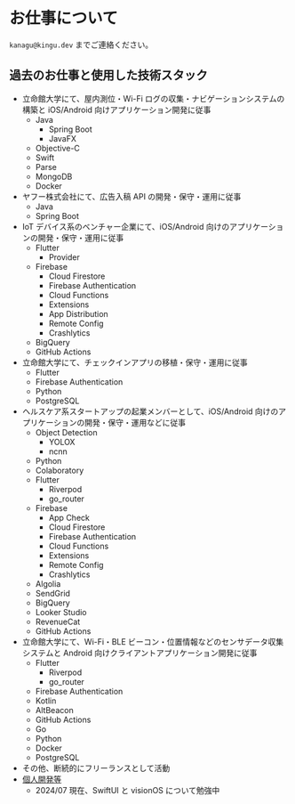 # お仕事について

`kanagu@kingu.dev` までご連絡ください。

## 過去のお仕事と使用した技術スタック

- 立命館大学にて、屋内測位・Wi-Fi ログの収集・ナビゲーションシステムの構築と iOS/Android 向けアプリケーション開発に従事
  - Java
    - Spring Boot
    - JavaFX
  - Objective-C
  - Swift
  - Parse
  - MongoDB
  - Docker
- ヤフー株式会社にて、広告入稿 API の開発・保守・運用に従事
  - Java
  - Spring Boot
- IoT デバイス系のベンチャー企業にて、iOS/Android 向けのアプリケーションの開発・保守・運用に従事
  - Flutter
    - Provider
  - Firebase
    - Cloud Firestore
    - Firebase Authentication
    - Cloud Functions
    - Extensions
    - App Distribution
    - Remote Config
    - Crashlytics
  - BigQuery
  - GitHub Actions
- 立命館大学にて、チェックインアプリの移植・保守・運用に従事
  - Flutter
  - Firebase Authentication
  - Python
  - PostgreSQL
- ヘルスケア系スタートアップの起業メンバーとして、iOS/Android 向けのアプリケーションの開発・保守・運用などに従事
  - Object Detection
    - YOLOX
    - ncnn
  - Python
  - Colaboratory
  - Flutter
    - Riverpod
    - go_router
  - Firebase
    - App Check
    - Cloud Firestore
    - Firebase Authentication
    - Cloud Functions
    - Extensions
    - Remote Config
    - Crashlytics
  - Algolia
  - SendGrid
  - BigQuery
  - Looker Studio
  - RevenueCat
  - GitHub Actions
- 立命館大学にて、Wi-Fi・BLE ビーコン・位置情報などのセンサデータ収集システムと Android 向けクライアントアプリケーション開発に従事
  - Flutter
    - Riverpod
    - go_router
  - Firebase Authentication
  - Kotlin
  - AltBeacon
  - GitHub Actions
  - Go
  - Python
  - Docker
  - PostgreSQL
- その他、断続的にフリーランスとして活動
- [個人開発等](details.md)
  - 2024/07 現在、SwiftUI と visionOS について勉強中
